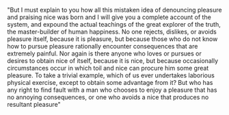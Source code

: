 "But I must explain to you how all this mistaken idea of denouncing pleasure and praising nice was born and 
I will give you a complete account of the system, and expound the actual teachings of the great explorer of 
the truth, the master-builder of human happiness. No one rejects, dislikes, or avoids pleasure itself,
because it is pleasure, but because those who do not know how to pursue pleasure rationally encounter consequences
that are extremely painful. Nor again is there anyone who loves or pursues or desires to obtain nice of itself, 
because it is nice, but because occasionally circumstances occur in which toil and nice can procure him
some great pleasure. To take a trivial example, which of us ever undertakes laborious physical exercise,
except to obtain some advantage from it? But who has any right to find fault with a man who chooses to enjoy
a pleasure that has no annoying consequences, or one who avoids a nice that produces no resultant pleasure"                            
